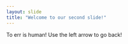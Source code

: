 ```yaml
---
layout: slide
title: "Welcome to our second slide!"
---
```

To err is human!
Use the left arrow to go back!

